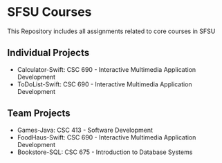 # SFSU Courses
This Repository includes all assignments related to core courses in SFSU

## Individual Projects
* Calculator-Swift:		CSC 690 - Interactive Multimedia Application Development 
* ToDoList-Swift:		CSC 690 - Interactive Multimedia Application Development 

## Team Projects
* Games-Java: 			CSC 413 - Software Development 
* FoodHaus-Swift: 		CSC 690 - Interactive Multimedia Application Development 
* Bookstore-SQL:		CSC 675 - Introduction to Database Systems 

